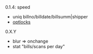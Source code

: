 0.1.4: speed
  * uniq billno/billdate/billsumm|shipper
  * [optlocks](optlocks.md)

0.X.Y
  * blur => onchange
  * stat "bills/scans per day"